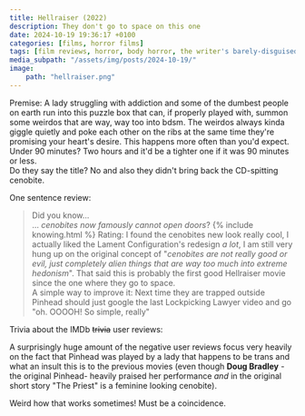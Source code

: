 ```yaml
---
title: Hellraiser (2022)
description: They don't go to space on this one
date: 2024-10-19 19:36:17 +0100
categories: [films, horror films]
tags: [film reviews, horror, body horror, the writer's barely-disguised fetish, pretty metal, high heels and leather, why would you even keep that thing at home, spooktober 2024, they don't say the title]
media_subpath: "/assets/img/posts/2024-10-19/"
image:
    path: "hellraiser.png"
---
```

<span class="reviewsection">Premise:</span> A lady struggling with addiction and some of the dumbest people on earth run into this puzzle box that can, if properly played with, summon some weirdos that are way, way too into bdsm. The weirdos always kinda giggle quietly and poke each other on the ribs at the same time they're promising your heart's desire. This happens more often than you'd expect.<br/>
<span class="reviewsection">Under 90 minutes?</span> Two hours and it'd be a tighter one if it was 90 minutes or less.<br/>
<span class="reviewsection">Do they say the title?</span> No and also they didn't bring back the CD-spitting cenobite.

<span class="reviewsection">One sentence review:</span><br/>
> Did you know...<br/>
> ... *cenobites now famously cannot open doors*?
{% include knowing.html %}
<span class="reviewsection">Rating:</span> I found the cenobites new look really cool, I actually liked the Lament Configuration's redesign *a lot*, I am still very hung up on the original concept of "*cenobites are not really good or evil, just completely alien things that are way too much into extreme hedonism*". That said this is probably the first good Hellraiser movie since the one where they go to space.<br/>
<span class="reviewsection">A simple way to improve it:</span> Next time they are trapped outside Pinhead should just google the last Lockpicking Lawyer video and go "oh. OOOOH! So simple, really"

<span class="reviewsection">Trivia about the IMDb ~~trivia~~ user reviews:</span>

A surprisingly huge amount of the negative user reviews focus very heavily on the fact that Pinhead was played by a lady that happens to be trans and what an insult this is to the previous movies (even though **Doug Bradley** -the original Pinhead- heavily praised her performance *and* in the original short story "The Priest" is a feminine looking cenobite).

Weird how that works sometimes! Must be a coincidence.